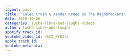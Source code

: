 ```yaml
---
layout: post
title: "Caleb Crush & Xander Kreed vs The Ragnarockers"
date: 2020-10-26
categories: lucha-libre-and-laughs videos
author: lucha-libre-and-laughs
spotify_track_id: 
youtube_video_id: d6IZ_FYHIlc
apple_track_id: 
youtube_metadata: 
---
```

